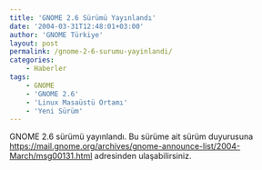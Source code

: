 ```yaml
---
title: 'GNOME 2.6 Sürümü Yayınlandı'
date: '2004-03-31T12:48:01+03:00'
author: 'GNOME Türkiye'
layout: post
permalink: /gnome-2-6-surumu-yayinlandi/
categories:
    - Haberler
tags:
    - GNOME
    - 'GNOME 2.6'
    - 'Linux Masaüstü Ortamı'
    - 'Yeni Sürüm'
---
```


GNOME 2.6 sürümü yayınlandı. Bu sürüme ait sürüm duyurusuna <https://mail.gnome.org/archives/gnome-announce-list/2004-March/msg00131.html> adresinden ulaşabilirsiniz.